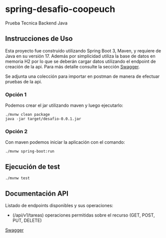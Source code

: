 # spring-desafio-coopeuch

Prueba Tecnica Backend Java

## Instrucciones de Uso

Esta proyecto fue construido utilizando Spring Boot 3, Maven, y requiere de Java en su versión 17.
Además por simplicidad utiliza la base de datos en memoria H2 por lo que se deberán cargar datos utilizando 
el endpoint de creación de la api. Para más detalle consulte la sección [Swagger](#Documentación-API).

Se adjunta una colección para importar en postman de manera de efectuar pruebas de la api.

### Opción 1

Podemos crear el jar utilizando maven y luego ejecutarlo:

```
./mvnw clean package
java -jar target/desafio-0.0.1.jar
```

### Opción 2

Con maven podemos iniciar la aplicación con el comando:

```
./mvnw spring-boot:run
```

## Ejecución de test

```
./mvnw test
```

## Documentación API

Listado de endpoints disponibles y sus operaciones:

-  (/api/v1/tareas) operaciones permitidas sobre el recurso (GET, POST, PUT, DELETE)

[Swagger](http://localhost:8080/api/v1/api-docs/index.html)